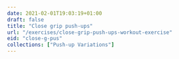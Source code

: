 ```yaml
---
date: 2021-02-01T19:03:19+01:00
draft: false
title: "Close grip push-ups"
url: "/exercises/close-grip-push-ups-workout-exercise"
eid: "close-g-pus"
collections: ["Push-up Variations"]
---
```

